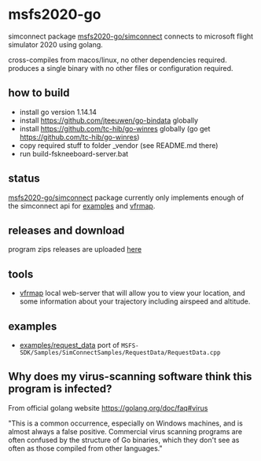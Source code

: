 # msfs2020-go

simconnect package [msfs2020-go/simconnect](simconnect/) connects to microsoft flight simulator 2020 using golang.

cross-compiles from macos/linux, no other dependencies required. produces a single binary with no other files or configuration required.

## how to build

- install go version 1.14.14
- install https://github.com/jteeuwen/go-bindata globally
- install https://github.com/tc-hib/go-winres globally (go get https://github.com/tc-hib/go-winres)
- copy required stuff to folder _vendor (see README.md there)
- run build-fskneeboard-server.bat

## status

[msfs2020-go/simconnect](simconnect/) package currently only implements enough of the simconnect api for [examples](examples/) and [vfrmap](vfrmap).

## releases and download

program zips releases are uploaded [here](https://github.com/lian/msfs2020-go/releases)

## tools

* [vfrmap](vfrmap/) local web-server that will allow you to view your location, and some information about your trajectory including airspeed and altitude.

## examples

* [examples/request_data](examples/request_data/) port of `MSFS-SDK/Samples/SimConnectSamples/RequestData/RequestData.cpp`

## Why does my virus-scanning software think this program is infected?

From official golang website https://golang.org/doc/faq#virus

"This is a common occurrence, especially on Windows machines, and is almost always a false positive. Commercial virus scanning programs are often confused by the structure of Go binaries, which they don't see as often as those compiled from other languages."
